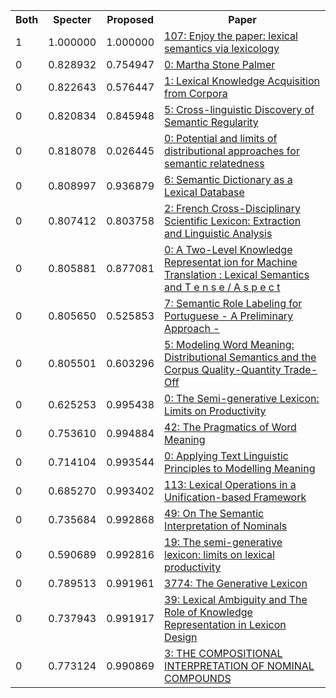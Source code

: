 <html><table><tr>
<th>Both</th>
<th>Specter</th>
<th>Proposed</th>
<th>Paper</th>
</tr>
<tr>
<td>1</td>
<td>1.000000</td>
<td>1.000000</td>
<td><a href="https://www.semanticscholar.org/paper/5c7527a41f62528c2c5d3535cac30a847932bae7">107: Enjoy the paper: lexical semantics via lexicology</a></td>
</tr>
<tr>
<td>0</td>
<td>0.828932</td>
<td>0.754947</td>
<td><a href="https://www.semanticscholar.org/paper/3c9a7127bd6f8dc675e85b835ea8bcff1c3ac2f6">0: Martha Stone Palmer</a></td>
</tr>
<tr>
<td>0</td>
<td>0.822643</td>
<td>0.576447</td>
<td><a href="https://www.semanticscholar.org/paper/667a8239c7a383544e565b9783f949daf0e4949a">1: Lexical Knowledge Acquisition from Corpora</a></td>
</tr>
<tr>
<td>0</td>
<td>0.820834</td>
<td>0.845948</td>
<td><a href="https://www.semanticscholar.org/paper/a81632597497d952d514ef35e7c303ca070d49a7">5: Cross-linguistic Discovery of Semantic Regularity</a></td>
</tr>
<tr>
<td>0</td>
<td>0.818078</td>
<td>0.026445</td>
<td><a href="https://www.semanticscholar.org/paper/a94b7245ec9199e94ba2004f1d9d323de19c8238">0: Potential and limits of distributional approaches for semantic relatedness</a></td>
</tr>
<tr>
<td>0</td>
<td>0.808997</td>
<td>0.936879</td>
<td><a href="https://www.semanticscholar.org/paper/ea6f43415030bdf855ed57c47d25a6add7c12f15">6: Semantic Dictionary as a Lexical Database</a></td>
</tr>
<tr>
<td>0</td>
<td>0.807412</td>
<td>0.803758</td>
<td><a href="https://www.semanticscholar.org/paper/ea8a65766b22fee16009bccf5935c356f667e492">2: French Cross-Disciplinary Scientific Lexicon: Extraction and Linguistic Analysis</a></td>
</tr>
<tr>
<td>0</td>
<td>0.805881</td>
<td>0.877081</td>
<td><a href="https://www.semanticscholar.org/paper/71879dcde03c6a222b5c5c387cd1de3d1f3a54bc">0: A Two-Level Knowledge Representat ion for Machine Translation : Lexical Semantics and T e n s e / A s p e c t</a></td>
</tr>
<tr>
<td>0</td>
<td>0.805650</td>
<td>0.525853</td>
<td><a href="https://www.semanticscholar.org/paper/55584d85130337d16d30ec15807760a78f2d0bd3">7: Semantic Role Labeling for Portuguese - A Preliminary Approach -</a></td>
</tr>
<tr>
<td>0</td>
<td>0.805501</td>
<td>0.603296</td>
<td><a href="https://www.semanticscholar.org/paper/57f531daa3c21349b2f7597b411e73072a57e774">5: Modeling Word Meaning: Distributional Semantics and the Corpus Quality-Quantity Trade-Off</a></td>
</tr>
<tr>
<td>0</td>
<td>0.625253</td>
<td>0.995438</td>
<td><a href="https://www.semanticscholar.org/paper/76bad736f1d7ef629a10078a8ba68b60c85eae92">0: The Semi-generative Lexicon: Limits on Productivity</a></td>
</tr>
<tr>
<td>0</td>
<td>0.753610</td>
<td>0.994884</td>
<td><a href="https://www.semanticscholar.org/paper/969f9236e40db4c9a5a9ac3b66d46a37c9ea0625">42: The Pragmatics of Word Meaning</a></td>
</tr>
<tr>
<td>0</td>
<td>0.714104</td>
<td>0.993544</td>
<td><a href="https://www.semanticscholar.org/paper/4196d92bd0c3596a1a9b5b6518014480c1df5068">0: Applying Text Linguistic Principles to Modelling Meaning</a></td>
</tr>
<tr>
<td>0</td>
<td>0.685270</td>
<td>0.993402</td>
<td><a href="https://www.semanticscholar.org/paper/fd3e7aee5a43f77d4b3871d0eb6d796e0fb8d0ca">113: Lexical Operations in a Unification-based Framework</a></td>
</tr>
<tr>
<td>0</td>
<td>0.735684</td>
<td>0.992868</td>
<td><a href="https://www.semanticscholar.org/paper/e026125272325299dcba6e59832982b6fa47cf4f">49: On The Semantic Interpretation of Nominals</a></td>
</tr>
<tr>
<td>0</td>
<td>0.590689</td>
<td>0.992816</td>
<td><a href="https://www.semanticscholar.org/paper/583923a37184bb06fb18f82a7cdd4b5367a52f0b">19: The semi-generative lexicon: limits on lexical productivity</a></td>
</tr>
<tr>
<td>0</td>
<td>0.789513</td>
<td>0.991961</td>
<td><a href="https://www.semanticscholar.org/paper/cae22af9bb9b7a2cebe2b4ee0a0364004ab73491">3774: The Generative Lexicon</a></td>
</tr>
<tr>
<td>0</td>
<td>0.737943</td>
<td>0.991917</td>
<td><a href="https://www.semanticscholar.org/paper/c9729b509762adfbc923fd66a9466159236fee3d">39: Lexical Ambiguity and The Role of Knowledge Representation in Lexicon Design</a></td>
</tr>
<tr>
<td>0</td>
<td>0.773124</td>
<td>0.990869</td>
<td><a href="https://www.semanticscholar.org/paper/0864b3967da963ca38f97056a53d252bfe092010">3: THE COMPOSITIONAL INTERPRETATION OF NOMINAL COMPOUNDS</a></td>
</tr>
</table></html>

